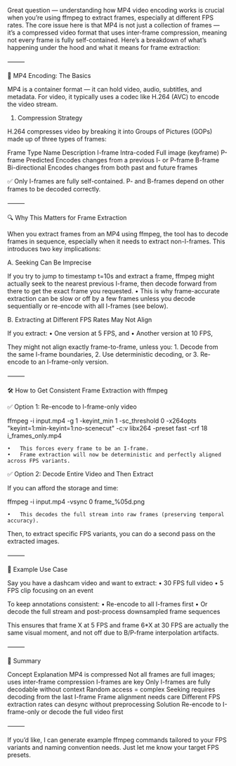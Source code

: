 Great question — understanding how MP4 video encoding works is crucial when you’re using ffmpeg to extract frames, especially at different FPS rates. The core issue here is that MP4 is not just a collection of frames — it’s a compressed video format that uses inter-frame compression, meaning not every frame is fully self-contained. Here’s a breakdown of what’s happening under the hood and what it means for frame extraction:

⸻

🧠 MP4 Encoding: The Basics

MP4 is a container format — it can hold video, audio, subtitles, and metadata. For video, it typically uses a codec like H.264 (AVC) to encode the video stream.

1. Compression Strategy

H.264 compresses video by breaking it into Groups of Pictures (GOPs) made up of three types of frames:

Frame Type	Name	Description
I-frame	Intra-coded	Full image (keyframe)
P-frame	Predicted	Encodes changes from a previous I- or P-frame
B-frame	Bi-directional	Encodes changes from both past and future frames

✅ Only I-frames are fully self-contained. P- and B-frames depend on other frames to be decoded correctly.

⸻

🔍 Why This Matters for Frame Extraction

When you extract frames from an MP4 using ffmpeg, the tool has to decode frames in sequence, especially when it needs to extract non-I-frames. This introduces two key implications:

A. Seeking Can Be Imprecise

If you try to jump to timestamp t=10s and extract a frame, ffmpeg might actually seek to the nearest previous I-frame, then decode forward from there to get the exact frame you requested.
	•	This is why frame-accurate extraction can be slow or off by a few frames unless you decode sequentially or re-encode with all I-frames (see below).

B. Extracting at Different FPS Rates May Not Align

If you extract:
	•	One version at 5 FPS, and
	•	Another version at 10 FPS,

They might not align exactly frame-to-frame, unless you:
	1.	Decode from the same I-frame boundaries,
	2.	Use deterministic decoding, or
	3.	Re-encode to an I-frame-only version.

⸻

🛠️ How to Get Consistent Frame Extraction with ffmpeg

✅ Option 1: Re-encode to I-frame-only video

ffmpeg -i input.mp4 -g 1 -keyint_min 1 -sc_threshold 0 -x264opts "keyint=1:min-keyint=1:no-scenecut" -c:v libx264 -preset fast -crf 18 i_frames_only.mp4

	•	This forces every frame to be an I-frame.
	•	Frame extraction will now be deterministic and perfectly aligned across FPS variants.

✅ Option 2: Decode Entire Video and Then Extract

If you can afford the storage and time:

ffmpeg -i input.mp4 -vsync 0 frame_%05d.png

	•	This decodes the full stream into raw frames (preserving temporal accuracy).

Then, to extract specific FPS variants, you can do a second pass on the extracted images.

⸻

🧪 Example Use Case

Say you have a dashcam video and want to extract:
	•	30 FPS full video
	•	5 FPS clip focusing on an event

To keep annotations consistent:
	•	Re-encode to all I-frames first
	•	Or decode the full stream and post-process downsampled frame sequences

This ensures that frame X at 5 FPS and frame 6*X at 30 FPS are actually the same visual moment, and not off due to B/P-frame interpolation artifacts.

⸻

📝 Summary

Concept	Explanation
MP4 is compressed	Not all frames are full images; uses inter-frame compression
I-frames are key	Only I-frames are fully decodable without context
Random access = complex	Seeking requires decoding from the last I-frame
Frame alignment needs care	Different FPS extraction rates can desync without preprocessing
Solution	Re-encode to I-frame-only or decode the full video first


⸻

If you’d like, I can generate example ffmpeg commands tailored to your FPS variants and naming convention needs. Just let me know your target FPS presets.